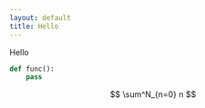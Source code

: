 ```yaml
---
layout: default
title: Hello
---
```


Hello

```python
def func():
    pass
```

$$
\sum^N_{n=0} n
$$
